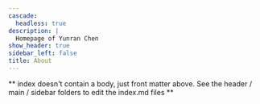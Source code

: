 ```yaml
---
cascade:
  headless: true
description: |
  Homepage of Yunran Chen
show_header: true
sidebar_left: false
title: About
---
```


** index doesn't contain a body, just front matter above.
See the header / main / sidebar folders to edit the index.md files **
